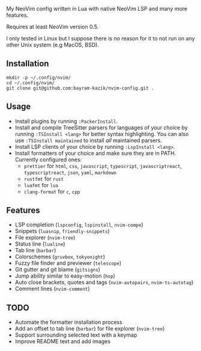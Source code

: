 My NeoVim config written in Lua with native NeoVim LSP and many more features.

Requires at least NeoVim version 0.5.

I only tested in Linux but I suppose there is no reason for it to not run on any other Unix system (e.g MacOS, BSD).

## Installation
```
mkdir -p ~/.config/nvim/
cd ~/.config/nvim/
git clone git@github.com:bayram-kazik/nvim-config.git .
```

## Usage
- Install plugins by running `:PackerInstall`.
- Install and compile TreeSitter parsers for languages of your choice by running `:TSInstall <lang>` for better syntax highlighting. You can also use `:TSInstall maintained` to install *all* maintained parsers.
- Install LSP clients of your choice by running `:LspInstall <lang>`.
- Install formatters of your choice and make sure they are in PATH. Currently configured ones:
  - `prettier` for `html`, `css`, `javascript`, `typescript`, `javascriptreact`, `typescriptreact`, `json`, `yaml`, `markdown`
  - `rustfmt` for `rust`
  - `luafmt` for `lua`
  - `clang-format` for `c`, `cpp`

## Features
- LSP completion (`lspconfig`, `lspinstall`, `nvim-compe`)
- Snippets (`luasnip`, `friendly-snippets`)
- File explorer (`nvim-tree`)
- Status line (`lualine`)
- Tab line (`barbar`)
- Colorschemes (`gruvbox`, `tokyonight`)
- Fuzzy file finder and previewer (`telescope`)
- Git gutter and git blame (`gitsigns`)
- Jump ability similar to easy-motion (`hop`)
- Auto close brackets, quotes and tags (`nvim-autopairs`, `nvim-ts-autotag`)
- Comment lines (`nvim-comment`)

## TODO
- Automate the formatter installation process
- Add an offset to tab line (`barbar`) for file explorer (`nvim-tree`)
- Support surrounding selected text with a keymap
- Improve README text and add images
